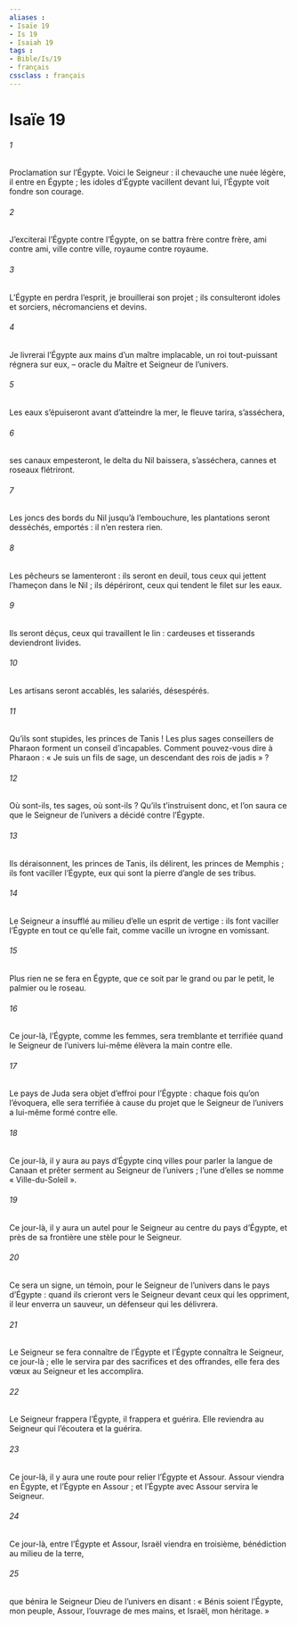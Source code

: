 ```yaml
---
aliases : 
- Isaïe 19
- Is 19
- Isaiah 19
tags : 
- Bible/Is/19
- français
cssclass : français
---
```


# Isaïe 19

###### 1
Proclamation sur l’Égypte.
Voici le Seigneur :
il chevauche une nuée légère,
il entre en Égypte ;
les idoles d’Égypte vacillent devant lui,
l’Égypte voit fondre son courage.
###### 2
J’exciterai l’Égypte contre l’Égypte,
on se battra frère contre frère,
ami contre ami, ville contre ville,
royaume contre royaume.
###### 3
L’Égypte en perdra l’esprit,
je brouillerai son projet ;
ils consulteront idoles et sorciers,
nécromanciens et devins.
###### 4
Je livrerai l’Égypte aux mains d’un maître implacable,
un roi tout-puissant régnera sur eux,
– oracle du Maître et Seigneur de l’univers.
###### 5
Les eaux s’épuiseront avant d’atteindre la mer,
le fleuve tarira, s’asséchera,
###### 6
ses canaux empesteront,
le delta du Nil baissera, s’asséchera,
cannes et roseaux flétriront.
###### 7
Les joncs des bords du Nil jusqu’à l’embouchure,
les plantations seront desséchés, emportés :
il n’en restera rien.
###### 8
Les pêcheurs se lamenteront :
ils seront en deuil,
tous ceux qui jettent l’hameçon dans le Nil ;
ils dépériront,
ceux qui tendent le filet sur les eaux.
###### 9
Ils seront déçus, ceux qui travaillent le lin :
cardeuses et tisserands deviendront livides.
###### 10
Les artisans seront accablés,
les salariés, désespérés.
###### 11
Qu’ils sont stupides, les princes de Tanis !
Les plus sages conseillers de Pharaon
forment un conseil d’incapables.
Comment pouvez-vous dire à Pharaon :
« Je suis un fils de sage,
un descendant des rois de jadis » ?
###### 12
Où sont-ils, tes sages, où sont-ils ?
Qu’ils t’instruisent donc,
et l’on saura ce que le Seigneur de l’univers
a décidé contre l’Égypte.
###### 13
Ils déraisonnent, les princes de Tanis,
ils délirent, les princes de Memphis ;
ils font vaciller l’Égypte,
eux qui sont la pierre d’angle de ses tribus.
###### 14
Le Seigneur a insufflé au milieu d’elle un esprit de vertige :
ils font vaciller l’Égypte en tout ce qu’elle fait,
comme vacille un ivrogne en vomissant.
###### 15
Plus rien ne se fera en Égypte,
que ce soit par le grand ou par le petit,
le palmier ou le roseau.
###### 16
Ce jour-là,
l’Égypte, comme les femmes,
sera tremblante et terrifiée
quand le Seigneur de l’univers lui-même
élèvera la main contre elle.
###### 17
Le pays de Juda sera objet d’effroi pour l’Égypte :
chaque fois qu’on l’évoquera, elle sera terrifiée
à cause du projet que le Seigneur de l’univers
a lui-même formé contre elle.
###### 18
Ce jour-là, il y aura au pays d’Égypte
cinq villes pour parler la langue de Canaan
et prêter serment au Seigneur de l’univers ;
l’une d’elles se nomme « Ville-du-Soleil ».
###### 19
Ce jour-là, il y aura un autel pour le Seigneur
au centre du pays d’Égypte,
et près de sa frontière une stèle pour le Seigneur.
###### 20
Ce sera un signe, un témoin, pour le Seigneur de l’univers
dans le pays d’Égypte :
quand ils crieront vers le Seigneur
devant ceux qui les oppriment,
il leur enverra un sauveur, un défenseur
qui les délivrera.
###### 21
Le Seigneur se fera connaître de l’Égypte
et l’Égypte connaîtra le Seigneur, ce jour-là ;
elle le servira par des sacrifices et des offrandes,
elle fera des vœux au Seigneur et les accomplira.
###### 22
Le Seigneur frappera l’Égypte,
il frappera et guérira.
Elle reviendra au Seigneur
qui l’écoutera et la guérira.
###### 23
Ce jour-là, il y aura une route
pour relier l’Égypte et Assour.
Assour viendra en Égypte,
et l’Égypte en Assour ;
et l’Égypte avec Assour servira le Seigneur.
###### 24
Ce jour-là, entre l’Égypte et Assour,
Israël viendra en troisième,
bénédiction au milieu de la terre,
###### 25
que bénira le Seigneur Dieu de l’univers en disant :
« Bénis soient l’Égypte, mon peuple,
Assour, l’ouvrage de mes mains,
et Israël, mon héritage. »
